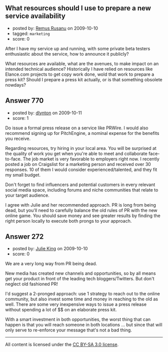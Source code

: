 ## What resources should I use to prepare a new service availability

- posted by: [Remus Rusanu](https://stackexchange.com/users/-1/163-remus-rusanu) on 2009-10-10
- tagged: `marketing`
- score: 0

After I have my service up and running, with some private beta testers enthusiastic about the service, how to announce it publicly?

What resources are available, what are the avenues, to make impact on an intended technical audience? Historically I have relied on resources like Elance.com projects to get copy work done, wold that work to prepare a press kit? Should I prepare a press kit actually, or is that something obsolete nowdays?



## Answer 770

- posted by: [dlynton](https://stackexchange.com/users/-1/482-dlynton) on 2009-10-11
- score: 1

Do issue a formal press release on a service like PRWire. I would also recommend signing up for PitchEngine, a nominal expense for the benefits you receive.

Regarding resources, try hiring in your local area. You will be surprised at the quality of work you get when you're able to meet and collaborate face-to-face. The job market is very favorable to employers right now. I recently posted a job on Craigslist for a marketing person and received over 30 responses. 10 of them I would consider experienced/talented, and they fit my small budget.

Don't forget to find influencers and potential customers in every relevant social media space, including forums and niche communities that relate to your target audience.

I agree with Julie and her recommended approach. PR is long from being dead, but you'll need to carefully balance the old rules of PR with the new online game. You should save money and see greater results by finding the right person locally to execute both prongs to your approach.


## Answer 272

- posted by: [Julie King](https://stackexchange.com/users/-1/11-julie-king) on 2009-10-10
- score: 0

We are a very long way from PR being dead.

New media has created new channels and opportunities, so by all means get your product in front of the leading tech bloggers/Twitters. But don't neglect old fashioned PR!

I'd suggest a 2-pronged approach: use 1 strategy to reach out to the online community, but also invest some time and money in reaching to the old as well. There are some very inexpensive ways to issue a press release without spending a lot of $$ on an elaborate press kit.

With a smart investment in both opportunities, the worst thing that can happen is that you will reach someone in both locations ... but since that will only serve to re-enforce your message that's not a bad thing.




---

All content is licensed under the [CC BY-SA 3.0 license](https://creativecommons.org/licenses/by-sa/3.0/).
